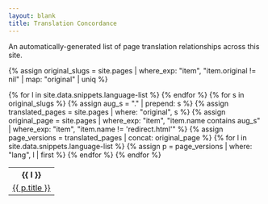 ```yaml
---
layout: blank
title: Translation Concordance
---
```


An automatically-generated list of page translation relationships across this site.

{% assign original_slugs = site.pages | where_exp: "item", "item.original != nil" | map: "original" | uniq %}

<table>
  <tr>{% for l in site.data.snippets.language-list %}
    <th>{{ l }}</th>{% endfor %}
  </tr>
  {% for s in original_slugs %}
  {% assign aug_s = "." | prepend: s %}
  {% assign translated_pages = site.pages | where: "original", s %}
  {% assign original_page = site.pages | where_exp: "item", "item.name contains aug_s" | where_exp: "item", "item.name != 'redirect.html'" %}
  {% assign page_versions = translated_pages | concat: original_page %}
  <tr>
    {% for l in site.data.snippets.language-list %}
    {% assign p = page_versions | where: "lang", l | first %}
    <td><a href="{{p.url}}">{{ p.title }}</a></td>
    {% endfor %}
  </tr>
{% endfor %}
</table>
